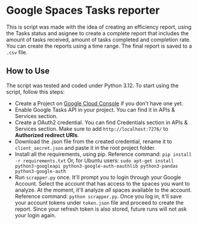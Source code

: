 # Google Spaces Tasks reporter

This is script was made with the idea of creating an efficiency report, using the Tasks status and asignee to create a
complete report that includes the amount of tasks received, amount of tasks completed and completion rate. You can
create the reports using a time range. The final report is saved to a ``.csv`` file.

## How to Use

The script was tested and coded under Python 3.12. To start using the script, follow this steps:
- Create a Project on [Google Cloud Console](https://console.cloud.google.com/) if you don't have one yet.
- Enable Google Tasks API in your project. You can find it in APIs & Services section.
- Create a OAuth2 credential. You can find Credentials section in APIs & Services section. Make sure to add ``http://localhost:7276/`` to **Authorized redirect URIs**.
- Download the .json file from the created credential, rename it to ``client_secret.json`` and paste it in the root project folder.
- Install all the requirements, using pip. Reference command:
```pip install -r requirements.txt```
  Or, for Ubuntu users:
```sudo apt-get install python3-googleapi python3-google-auth-oauthlib python3-pandas python3-google-auth```
- Run ``scrapper.py`` once. It'll prompt you to login through your Google Account. Select the account that has access to the spaces you want to analyze. At the moment, it'll analyze *all* spaces available to the account. Reference command: ```python scrapper.py```. Once you log in, it'll save your account tokens under ``token.json`` file and proceed to create the report. Since your refresh token is also stored, future runs will not ask your login again.
